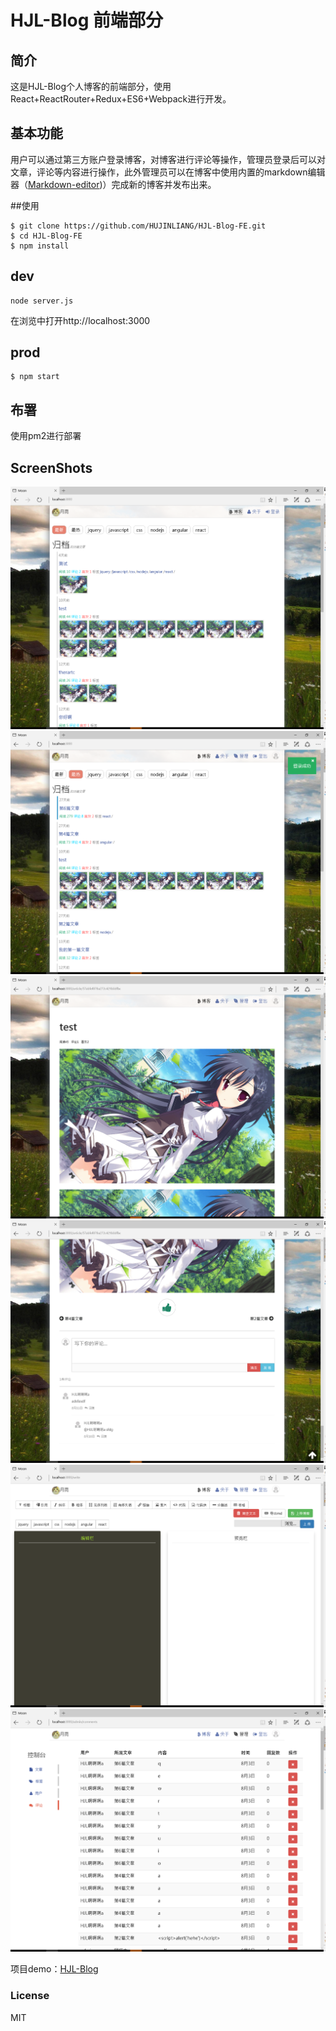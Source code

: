 # HJL-Blog 前端部分

## 简介
这是HJL-Blog个人博客的前端部分，使用React+ReactRouter+Redux+ES6+Webpack进行开发。

## 基本功能
用户可以通过第三方账户登录博客，对博客进行评论等操作，管理员登录后可以对文章，评论等内容进行操作，此外管理员可以在博客中使用内置的markdown编辑器（[Markdown-editor](https://hjl-markdown-editor.herokuapp.com/))）完成新的博客并发布出来。

##使用

```
$ git clone https://github.com/HUJINLIANG/HJL-Blog-FE.git
$ cd HJL-Blog-FE
$ npm install
```


## dev
```
node server.js
```
在浏览中打开http://localhost:3000

## prod
 
```
$ npm start
```

## 布署

使用pm2进行部署

## ScreenShots

![1](./screenshots/1.png)
![2](./screenshots/2.png)
![3](./screenshots/3.png)
![4](./screenshots/4.png)
![5](./screenshots/5.png)
![6](./screenshots/6.png)

项目demo：[HJL-Blog](blog.hjlclould.cn)

### License
MIT